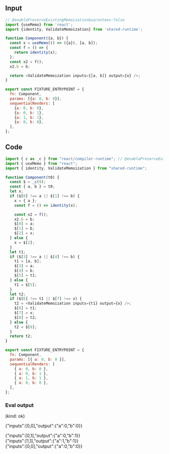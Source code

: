 
## Input

```javascript
// @enablePreserveExistingMemoizationGuarantees:false
import {useMemo} from 'react';
import {identity, ValidateMemoization} from 'shared-runtime';

function Component({a, b}) {
  const x = useMemo(() => ({a}), [a, b]);
  const f = () => {
    return identity(x);
  };
  const x2 = f();
  x2.b = b;

  return <ValidateMemoization inputs={[a, b]} output={x} />;
}

export const FIXTURE_ENTRYPOINT = {
  fn: Component,
  params: [{a: 0, b: 0}],
  sequentialRenders: [
    {a: 0, b: 0},
    {a: 0, b: 1},
    {a: 1, b: 1},
    {a: 0, b: 0},
  ],
};

```

## Code

```javascript
import { c as _c } from "react/compiler-runtime"; // @enablePreserveExistingMemoizationGuarantees:false
import { useMemo } from "react";
import { identity, ValidateMemoization } from "shared-runtime";

function Component(t0) {
  const $ = _c(9);
  const { a, b } = t0;
  let x;
  if ($[0] !== a || $[1] !== b) {
    x = { a };
    const f = () => identity(x);

    const x2 = f();
    x2.b = b;
    $[0] = a;
    $[1] = b;
    $[2] = x;
  } else {
    x = $[2];
  }
  let t1;
  if ($[3] !== a || $[4] !== b) {
    t1 = [a, b];
    $[3] = a;
    $[4] = b;
    $[5] = t1;
  } else {
    t1 = $[5];
  }
  let t2;
  if ($[6] !== t1 || $[7] !== x) {
    t2 = <ValidateMemoization inputs={t1} output={x} />;
    $[6] = t1;
    $[7] = x;
    $[8] = t2;
  } else {
    t2 = $[8];
  }
  return t2;
}

export const FIXTURE_ENTRYPOINT = {
  fn: Component,
  params: [{ a: 0, b: 0 }],
  sequentialRenders: [
    { a: 0, b: 0 },
    { a: 0, b: 1 },
    { a: 1, b: 1 },
    { a: 0, b: 0 },
  ],
};

```
      
### Eval output
(kind: ok) <div>{"inputs":[0,0],"output":{"a":0,"b":0}}</div>
<div>{"inputs":[0,1],"output":{"a":0,"b":1}}</div>
<div>{"inputs":[1,1],"output":{"a":1,"b":1}}</div>
<div>{"inputs":[0,0],"output":{"a":0,"b":0}}</div>